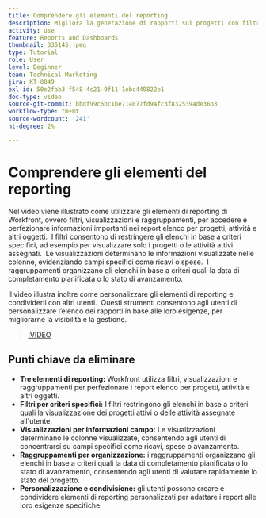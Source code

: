 ```yaml
---
title: Comprendere gli elementi del reporting
description: Migliora la generazione di rapporti sui progetti con filtri, visualizzazioni e raggruppamenti personalizzabili che consentono di perfezionare i rapporti sugli elenchi, organizzare i dati in modo efficiente e agevolare la collaborazione.
activity: use
feature: Reports and Dashboards
thumbnail: 335145.jpeg
type: Tutorial
role: User
level: Beginner
team: Technical Marketing
jira: KT-8849
exl-id: 50e2fab3-f548-4c21-9f11-1ebc449822e1
doc-type: video
source-git-commit: bbdf99c6bc1be714077fd94fc3f8325394de36b3
workflow-type: tm+mt
source-wordcount: '241'
ht-degree: 2%

---
```


# Comprendere gli elementi del reporting

Nel video viene illustrato come utilizzare gli elementi di reporting di Workfront, ovvero filtri, visualizzazioni e raggruppamenti, per accedere e perfezionare informazioni importanti nei report elenco per progetti, attività e altri oggetti. &#x200B; I filtri consentono di restringere gli elenchi in base a criteri specifici, ad esempio per visualizzare solo i progetti o le attività attivi assegnati. &#x200B; Le visualizzazioni determinano le informazioni visualizzate nelle colonne, evidenziando campi specifici come ricavi o spese. &#x200B; I raggruppamenti organizzano gli elenchi in base a criteri quali la data di completamento pianificata o lo stato di avanzamento.

Il video illustra inoltre come personalizzare gli elementi di reporting e condividerli con altri utenti. &#x200B; Questi strumenti consentono agli utenti di personalizzare l’elenco dei rapporti in base alle loro esigenze, per migliorarne la visibilità e la gestione.

>[!VIDEO](https://video.tv.adobe.com/v/335145/?quality=12&learn=on&enablevpops=1)

## Punti chiave da eliminare

* **Tre elementi di reporting:** Workfront utilizza filtri, visualizzazioni e raggruppamenti per perfezionare i report elenco per progetti, attività e altri oggetti. &#x200B;
* **Filtri per criteri specifici:** I filtri restringono gli elenchi in base a criteri quali la visualizzazione dei progetti attivi o delle attività assegnate all&#39;utente. &#x200B;
* **Visualizzazioni per informazioni campo:** Le visualizzazioni determinano le colonne visualizzate, consentendo agli utenti di concentrarsi su campi specifici come ricavi, spese o avanzamento. &#x200B;
* **Raggruppamenti per organizzazione:** i raggruppamenti organizzano gli elenchi in base a criteri quali la data di completamento pianificata o lo stato di avanzamento, consentendo agli utenti di valutare rapidamente lo stato del progetto. &#x200B;
* **Personalizzazione e condivisione:** gli utenti possono creare e condividere elementi di reporting personalizzati per adattare i report alle loro esigenze specifiche.
